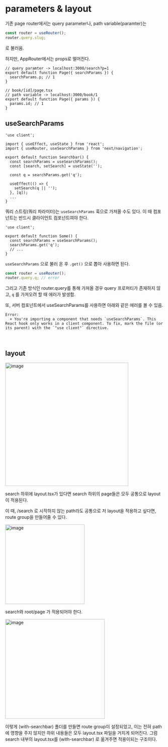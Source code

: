 # parameters & layout

기존 page router에서는 query parameter나, path variable(paramter)는 

```js
const router = useRouter();
router.query.slug;
```

로 불러옴.

하지만, AppRouter에서는 props로 떨어진다.

```tsx
// query paramter -> localhost:3000/search?p=1
export default function Page({ searchParams }) {
  searchParams.p; // 1
}

// book/[id]/page.tsx
// path variable -> localhost:3000/book/1
export default function Page({ params }) {
  params.id; // 1
}
```

## useSearchParams

```tsx
'use client';

import { useEffect, useState } from 'react';
import { useRouter, useSearchParams } from 'next/navigation';

export default function Searchbar() {
  const searchParams = useSearchParams();
  const [search, setSearch] = useState('');

  const q = searchParams.get('q');

  useEffect(() => {
    setSearch(q || '');
  }, [q]);
  ...
}
```

쿼리 스트링(쿼리 파라미터)는 `useSearchParams` 훅으로 가져올 수도 있다. 이 때 컴포넌트는 반드시 클라이언트 컴포넌트여야 한다.

```tsx
'use client';

export default function Some() {
  const searchParams = useSearchParams();
  searchParams.get('q');
  // ...
}
```

`useSearchParams` 으로 불러 온 후 `.get()` 으로 뽑아 사용하면 된다.

```js
const router = useRouter();
router.query.q; // error
```

그리고 기존 방식인 router.query를 통해 가져올 경우 query 프로퍼티가 존재하지 않고, `q` 를 가져오려 할 때 에러가 발생함.

또, 서버 컴포넌트에서 useSearchParams를 사용하면 아래와 같은 에러를 볼 수 있음.

```
Error: 
  × You're importing a component that needs `useSearchParams`. This React hook only works in a client component. To fix, mark the file (or its parent) with the `"use client"` directive.
```

<br/>

## layout

<img width="391" alt="image" src="https://github.com/user-attachments/assets/5e34f03e-5d7f-4919-81fd-2e0b51e1f7a8">

search 하위에 layout.tsx가 있다면 search 하위의 page들은 모두 공통으로 layout이 적용된다.

이 때, /search 로 시작하지 않는 path라도 공통으로 저 layout을 적용하고 싶다면, route group을 만들어줄 수 있다.

<img width="252" alt="image" src="https://github.com/user-attachments/assets/86e5ddcb-b471-48a9-839c-fd944635ba34">

search와 root/page 가 적용되어야 한다.

<img width="316" alt="image" src="https://github.com/user-attachments/assets/c951e65d-be95-4adc-8951-874c4da5ddc8">

이렇게 (with-searchbar) 폴더를 만들면 route group이 설정되었고, 이는 전혀 path에 영향을 주지 않지만 하위 내용들은 모두 layout.tsx 파일을 거치게 되어진다. 그럼 search 내부의 layout.tsx를 (with-searchbar) 로 옮겨주면 적용이되는 구조이다.


